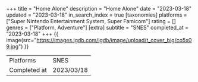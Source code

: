 +++
title = "Home Alone"
description = "Home Alone"
date = "2023-03-18"
updated = "2023-03-18"
in_search_index = true
[taxonomies]
platforms = ["Super Nintendo Entertainment System, Super Famicom"]
rating = []
genres = ["Platform, Adventure"]
[extra]
subtitle = "SNES"
completed_at = "2023-03-18"
+++
{{ image(src="https://images.igdb.com/igdb/image/upload/t_cover_big/co5x09.jpg") }}

|              |            |
| ------------ | ---------- |
| Platforms    | SNES |
| Completed at | 2023/03/18 |

